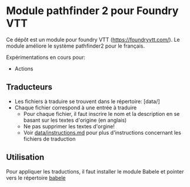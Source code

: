 # Module pathfinder 2 pour Foundry VTT

Ce dépôt est un module pour foundry VTT (https://foundryvtt.com/).
Le module améliore le système pathfinder2 pour le français.

Expérimentations en cours pour:
* Actions

## Traducteurs

* Les fichiers à traduire se trouvent dans le répertoire: [data/]
* Chaque fichier correspond à une entrée à traduire
  * Pour chaque fichier, il faut inscrire le nom et la description en se basant sur les textes d'origine (en anglais)
  * Ne pas supprimer les textes d'orgine!
  * Voir [data/instructions.md](data/instructions.md) pour plus d'instructions concernant les fichiers de traduction

## Utilisation

Pour appliquer les traductions, il faut installer le module Babele et pointer vers le répertoire [babele](babele/)

